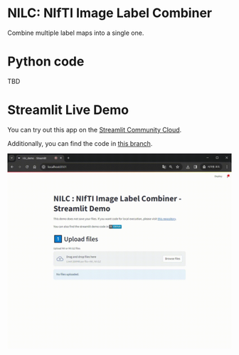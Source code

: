 # NILC: NIfTI Image Label Combiner
Combine multiple label maps into a single one.


# Python code
TBD


# Streamlit Live Demo
You can try out this app on the [Streamlit Community Cloud](https://nilc-demo.streamlit.app/).

Additionally, you can find the code in [this branch](https://github.com/oikosohn/nifti-label-combiner/tree/streamlit).

![demo.gif](./demo.gif)
